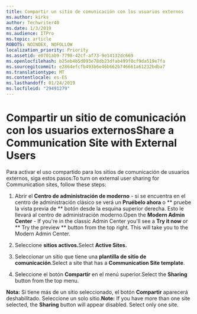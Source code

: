 ```yaml
---
title: Compartir un sitio de comunicación con los usuarios externos
ms.author: kirks
author: Techwriter40
ms.date: 1/3/2019
ms.audience: ITPro
ms.topic: article
ROBOTS: NOINDEX, NOFOLLOW
localization_priority: Priority
ms.assetid: e0701ab9-7798-42cf-af73-9e14132dc669
ms.openlocfilehash: b25eb4b5d093e78db23dfab499f0cf9da519e7fa
ms.sourcegitcommit: e2864efcfb493b6e46b662b746661a61232bdba7
ms.translationtype: MT
ms.contentlocale: es-ES
ms.lasthandoff: 01/24/2019
ms.locfileid: "29491279"
---
```

# <a name="share-a-communication-site-with-external-users"></a><span data-ttu-id="08394-102">Compartir un sitio de comunicación con los usuarios externos</span><span class="sxs-lookup"><span data-stu-id="08394-102">Share a Communication Site with External Users</span></span>

<span data-ttu-id="08394-103">Para activar el uso compartido para los sitios de comunicación de usuarios externos, siga estos pasos:</span><span class="sxs-lookup"><span data-stu-id="08394-103">To turn on external user sharing for Communication sites, follow these steps:</span></span> 
  
1. <span data-ttu-id="08394-p101">Abrir el **Centro de administración de moderno** - si se encuentra en el centro de administración clásico se verá un **Pruébelo ahora** o \*\* pruebe la vista previa de \*\* botón desde la esquina superior derecha. Esto le llevará al centro de administración moderno.</span><span class="sxs-lookup"><span data-stu-id="08394-p101">Open the **Modern Admin Center** - If you're in the classic Admin Center you'll see a **Try it now** or \*\* Try the preview \*\* button from the top right. This will take you to the Modern Admin Center.</span></span> 
  
2. <span data-ttu-id="08394-106">Seleccione **sitios activos.**</span><span class="sxs-lookup"><span data-stu-id="08394-106">Select **Active Sites.**</span></span>
  
3. <span data-ttu-id="08394-107">Seleccionar un sitio que tiene una **plantilla de sitio de comunicación**.</span><span class="sxs-lookup"><span data-stu-id="08394-107">Select a site that has a **Communication Site template**.</span></span> 
  
4. <span data-ttu-id="08394-108">Seleccione el botón **Compartir** en el menú superior.</span><span class="sxs-lookup"><span data-stu-id="08394-108">Select the **Sharing** button from the top menu.</span></span> 
  
 <span data-ttu-id="08394-p102">**Nota:** Si tiene más de un sitio seleccionado, el botón **Compartir** aparecerá deshabilitado. Seleccione un solo sitio.</span><span class="sxs-lookup"><span data-stu-id="08394-p102">**Note:** If you have more than one site selected, the **Sharing** button will appear disabled. Select only one site.</span></span> 
  

